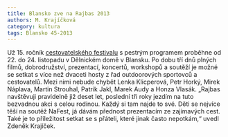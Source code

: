 ```yaml
---
title: Blansko zve na Rajbas 2013
authors: M. Krajíčková
category: kultura
tags: Blansko 45-2013
---
```


Už 15. ročník [cestovatelského festivalu](http://www.festivalrajbas.cz) s pestrým programem proběhne od 22. do 24. listopadu v Dělnickém domě v Blansku. Po dobu tří dnů plných filmů, dobrodružství, prezentací, koncertů, workshopů a soutěží je možné se setkat s více než dvaceti hosty z řad outdoorových sportovců a cestovatelů. Mezi nimi nebude chybět Lenka Klicperová, Petr Horký, Mirek Náplava, Martin Strouhal, Patrik Jakl, Marek Audy a Honza Vlasák. „Rajbas navštěvuji pravidelně již deset let, poslední tři roky jezdím na tuto bezvadnou akci s celou rodinou. Každý si tam najde to své. Děti se nejvíce těší na soutěž NaFest, já dávám přednost prezentacím ze zajímavých cest. Také je to příležitost setkat se s přáteli, které jinak často nepotkám,“ uvedl Zdeněk Krajíček.

